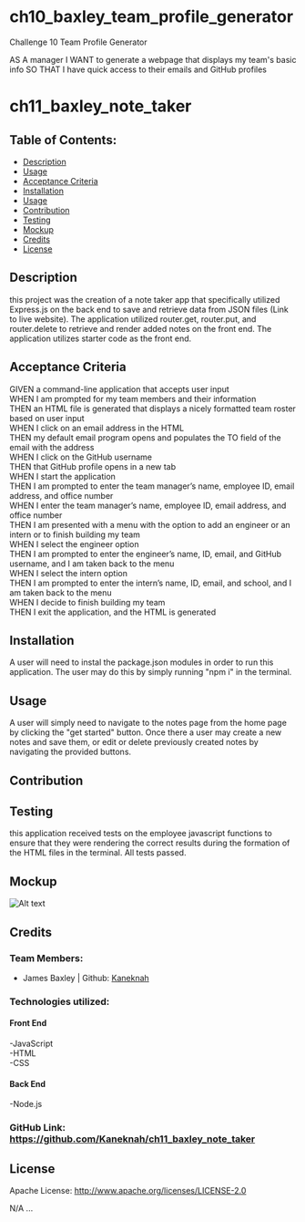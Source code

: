 # ch10_baxley_team_profile_generator

Challenge 10 Team Profile Generator

AS A manager
I WANT to generate a webpage that displays my team's basic info
SO THAT I have quick access to their emails and GitHub profiles




# ch11_baxley_note_taker

## Table of Contents:

- [Description](#description)
- [Usage](#usage)
- [Acceptance Criteria](#acceptance-criteria)
- [Installation](#installation)
- [Usage](#usage)
- [Contribution](#contribution)
- [Testing](#testing)
- [Mockup](#mockup)
- [Credits](#credits)
- [License](#license)

## Description

this project was the creation of a note taker app that specifically utilized Express.js on the back end to save and retrieve data from JSON files (Link to live website). The application utilized router.get, router.put, and router.delete to retrieve and render added notes on the front end. The application utilizes starter code as the front end.

## Acceptance Criteria

GIVEN a command-line application that accepts user input <br>
WHEN I am prompted for my team members and their information<br>
THEN an HTML file is generated that displays a nicely formatted team roster based on user input<br>
WHEN I click on an email address in the HTML<br>
THEN my default email program opens and populates the TO field of the email with the address<br>
WHEN I click on the GitHub username<br>
THEN that GitHub profile opens in a new tab<br>
WHEN I start the application<br>
THEN I am prompted to enter the team manager’s name, employee ID, email address, and office number<br>
WHEN I enter the team manager’s name, employee ID, email address, and office number<br>
THEN I am presented with a menu with the option to add an engineer or an intern or to finish building
my team<br>
WHEN I select the engineer option<br>
THEN I am prompted to enter the engineer’s name, ID, email, and GitHub username, and I am taken back
to the menu<br>
WHEN I select the intern option<br>
THEN I am prompted to enter the intern’s name, ID, email, and school, and I am taken back to the menu<br>
WHEN I decide to finish building my team<br>
THEN I exit the application, and the HTML is generated<br>

## Installation

A user will need to instal the package.json modules in order to run this application. The user may do this by simply running "npm i" in the terminal.

## Usage

A user will simply need to navigate to the notes page from the home page by clicking the "get started" button. Once there a user may create a new notes and save them, or edit or delete previously created notes by navigating the provided buttons.

## Contribution

## Testing

this application received tests on the employee javascript functions to ensure that they were rendering the correct results during the formation of the HTML files in the terminal. All tests passed.

## Mockup

![Alt text](./public/css/assets/Screen%20Shot%202023-02-19%20at%204.08.58%20PM.png)

## Credits

### Team Members:

- James Baxley | Github: [Kaneknah](https://github.com/Kaneknah)

### Technologies utilized:

#### Front End

-JavaScript<br>
-HTML<br>
-CSS<br>

#### Back End

-Node.js<br>

### GitHub Link: <https://github.com/Kaneknah/ch11_baxley_note_taker>

## License
Apache License: http://www.apache.org/licenses/LICENSE-2.0

N/A
...
